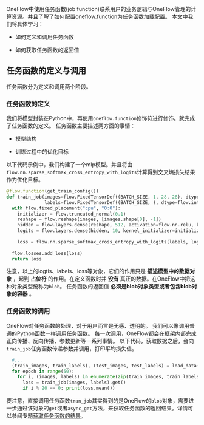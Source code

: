 
OneFlow中使用任务函数(job function)联系用户的业务逻辑与OneFlow管理的计算资源。并且了解了如何配置oneflow.function为任务函数加载配置。
本文中我们将具体学习：

* 如何定义和调用任务函数

* 如何获取任务函数的返回值

## 任务函数的定义与调用
任务函数分为定义和调用两个阶段。
### 任务函数的定义
我们将模型封装在Python中，再使用`oneflow.function`修饰符进行修饰。就完成了任务函数的定义。
任务函数主要描述两方面的事情：

* 模型结构

* 训练过程中的优化目标

以下代码示例中，我们构建了一个mlp模型。并且将由`flow.nn.sparse_softmax_cross_entropy_with_logits`计算得到交叉熵损失结果作为优化目标。
```python
@flow.function(get_train_config())
def train_job(images=flow.FixedTensorDef((BATCH_SIZE, 1, 28, 28), dtype=flow.float),
              labels=flow.FixedTensorDef((BATCH_SIZE, ), dtype=flow.int32)):
  with flow.fixed_placement("cpu", "0:0"):
    initializer = flow.truncated_normal(0.1)
    reshape = flow.reshape(images, [images.shape[0], -1])
    hidden = flow.layers.dense(reshape, 512, activation=flow.nn.relu, kernel_initializer=initializer)
    logits = flow.layers.dense(hidden, 10, kernel_initializer=initializer)
    
    loss = flow.nn.sparse_softmax_cross_entropy_with_logits(labels, logits, name="softmax_loss")
  
  flow.losses.add_loss(loss)
  return loss
```
注意，以上的logtis、labels、loss等对象，它们的作用只是 **描述模型中的数据对象** ，起到 **占位符** 的作用。在定义函数时并 **没有** 真正的数据。在OneFlow中把这种对象类型统称为`blob`。
任务函数的返回值 **必须是blob对象类型或者包含blob对象的容器** 。

### 任务函数的调用
OneFlow对任务函数的处理，对于用户而言是无感、透明的。
我们可以像调用普通的Python函数一样调用任务函数。
每一次调用，OneFlow都会在框架内部完成正向传播、反向传播、参数更新等一系列事情。
以下代码，获取数据之后，会向`train_job`任务函数传递参数并调用，打印平均损失值。
```python
  #...
  (train_images, train_labels), (test_images, test_labels) = load_data(BATCH_SIZE)
  for epoch in range(50):
    for i, (images, labels) in enumerate(zip(train_images, train_labels)):
      loss = train_job(images, labels).get()
      if i % 20 == 0: print(loss.mean())
```

要注意，直接调用任务函数`tran_job`其实得到的是OneFlow的`blob`对象，需要进一步通过该对象的`get`或者`async_get`方法，来获取任务函数的返回结果。详情可以参阅专题[获取任务函数的结果](async_get.md)。